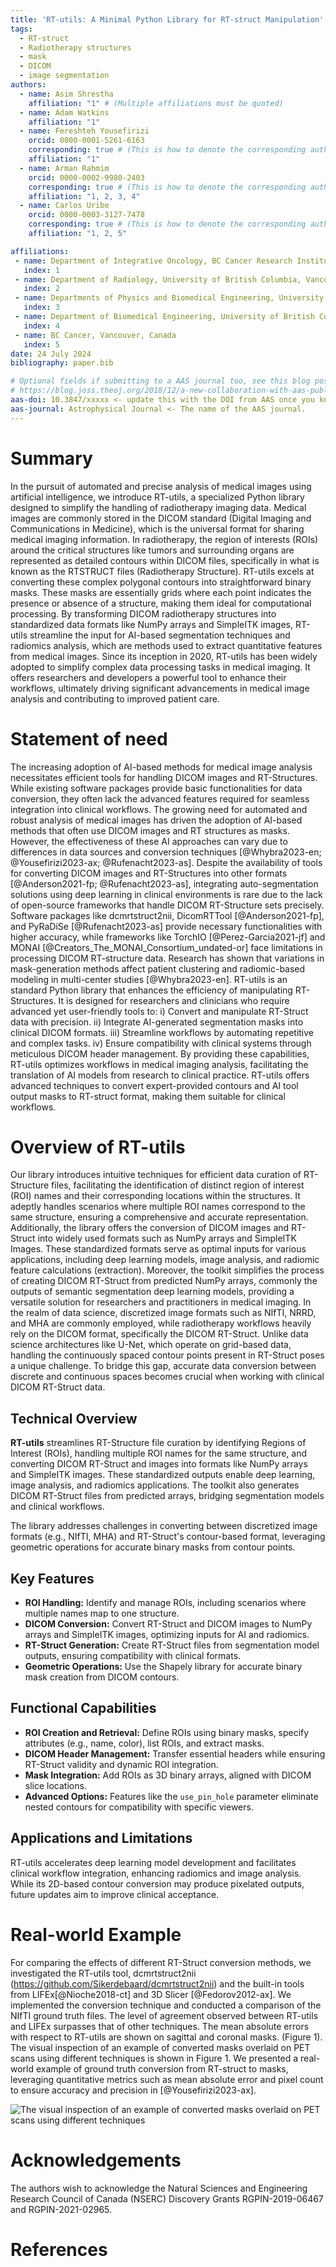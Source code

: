 ```yaml
---
title: 'RT-utils: A Minimal Python Library for RT-struct Manipulation'
tags:
  - RT-struct
  - Radiotherapy structures
  - mask
  - DICOM
  - image segmentation 
authors:
  - name: Asim Shrestha
    affiliation: "1" # (Multiple affiliations must be quoted)
  - name: Adam Watkins
    affiliation: "1"
  - name: Fereshteh Yousefirizi
    orcid: 0000-0001-5261-6163
    corresponding: true # (This is how to denote the corresponding author)
    affiliation: "1"
  - name: Arman Rahmim
    orcid: 0000-0002-9980-2403
    corresponding: true # (This is how to denote the corresponding author)
    affiliation: "1, 2, 3, 4"
  - name: Carlos Uribe
    orcid: 0000-0003-3127-7478
    corresponding: true # (This is how to denote the corresponding author)
    affiliation: "1, 2, 5"

affiliations:
 - name: Department of Integrative Oncology, BC Cancer Research Institute, Vancouver, British Columbia, Canada
   index: 1
 - name: Department of Radiology, University of British Columbia, Vancouver, BC, Canada
   index: 2
 - name: Departments of Physics and Biomedical Engineering, University of British Columbia, Vancouver, BC, Canada
   index: 3
 - name: Department of Biomedical Engineering, University of British Columbia, Vancouver, Canada
   index: 4
 - name: BC Cancer, Vancouver, Canada
   index: 5
date: 24 July 2024
bibliography: paper.bib

# Optional fields if submitting to a AAS journal too, see this blog post:
# https://blog.joss.theoj.org/2018/12/a-new-collaboration-with-aas-publishing
aas-doi: 10.3847/xxxxx <- update this with the DOI from AAS once you know it.
aas-journal: Astrophysical Journal <- The name of the AAS journal.
---
```


# Summary

In the pursuit of automated and precise analysis of medical images using artificial intelligence, we introduce RT-utils, a specialized Python library designed to simplify the handling of radiotherapy imaging data. Medical images are commonly stored in the DICOM standard (Digital Imaging and Communications in Medicine), which is the universal format for sharing medical imaging information. In radiotherapy, the region of interests (ROIs) around the critical structures like tumors and surrounding organs are represented as detailed contours within DICOM files, specifically in what is known as the RTSTRUCT files (Radiotherapy Structure). RT-utils excels at converting these complex polygonal contours into straightforward binary masks. These masks are essentially grids where each point indicates the presence or absence of a structure, making them ideal for computational processing. By transforming DICOM radiotherapy structures into standardized data formats like NumPy arrays and SimpleITK images, RT-utils streamline the input for AI-based segmentation techniques and radiomics analysis, which are methods used to extract quantitative features from medical images. Since its inception in 2020, RT-utils has been widely adopted to simplify complex data processing tasks in medical imaging. It offers researchers and developers a powerful tool to enhance their workflows, ultimately driving significant advancements in medical image analysis and contributing to improved patient care.

# Statement of need

The increasing adoption of AI-based methods for medical image analysis necessitates efficient tools for handling DICOM images and RT-Structures. While existing software packages provide basic functionalities for data conversion, they often lack the advanced features required for seamless integration into clinical workflows. The growing need for automated and robust analysis of medical images has driven the adoption of AI-based methods that often use DICOM images and RT structures as masks. However, the effectiveness of these AI approaches can vary due to differences in data sources and conversion techniques [@Whybra2023-en; @Yousefirizi2023-ax; @Rufenacht2023-as]. Despite the availability of tools for converting DICOM images and RT-Structures into other formats [@Anderson2021-fp; @Rufenacht2023-as], integrating auto-segmentation solutions using deep learning in clinical environments is rare due to the lack of open-source frameworks that handle DICOM RT-Structure sets precisely. Software packages like dcmrtstruct2nii, DicomRTTool [@Anderson2021-fp], and PyRaDiSe [@Rufenacht2023-as] provide necessary functionalities with higher accuracy, while frameworks like TorchIO [@Perez-Garcia2021-jf] and MONAI [@Creators_The_MONAI_Consortium_undated-or] face limitations in processing DICOM RT-structure data. Research has shown that variations in mask-generation methods affect patient clustering and radiomic-based modeling in multi-center studies [@Whybra2023-en]. RT-utils is an standard Python library that enhances the efficiency of manipulating RT-Structures. It is designed for researchers and clinicians who require advanced yet user-friendly tools to: i) Convert and manipulate RT-Struct data with precision. ii) Integrate AI-generated segmentation masks into clinical DICOM formats. iii) Streamline workflows by automating repetitive and complex tasks. iv) Ensure compatibility with clinical systems through meticulous DICOM header management. By providing these capabilities, RT-utils optimizes workflows in medical imaging analysis, facilitating the translation of AI models from research to clinical practice. RT-utils offers advanced techniques to convert expert-provided contours and AI tool output masks to RT-struct format, making them suitable for clinical workflows.

# Overview of RT-utils

Our library introduces intuitive techniques for efficient data curation of RT-Structure files, facilitating the identification of distinct region of interest (ROI) names and their corresponding locations within the structures. It adeptly handles scenarios where multiple ROI names correspond to the same structure, ensuring a comprehensive and accurate representation. Additionally, the library offers the conversion of DICOM images and RT-Struct into widely used formats such as NumPy arrays and SimpleITK Images. These standardized formats serve as optimal inputs for various applications, including deep learning models, image analysis, and radiomic feature calculations (extraction). Moreover, the toolkit simplifies the process of creating DICOM RT-Struct from predicted NumPy arrays, commonly the outputs of semantic segmentation deep learning models, providing a versatile solution for researchers and practitioners in medical imaging.
In the realm of data science, discretized image formats such as NIfTI, NRRD, and MHA are commonly employed, while radiotherapy workflows heavily rely on the DICOM format, specifically the DICOM RT-Struct. Unlike data science architectures like U-Net, which operate on grid-based data, handling the continuously spaced contour points present in RT-Struct poses a unique challenge. To bridge this gap, accurate data conversion between discrete and continuous spaces becomes crucial when working with clinical DICOM RT-Struct data.

## Technical Overview 

**RT-utils** streamlines RT-Structure file curation by identifying Regions of Interest (ROIs), handling multiple ROI names for the same structure, and converting DICOM RT-Struct and images into formats like NumPy arrays and SimpleITK images. These standardized outputs enable deep learning, image analysis, and radiomics applications. The toolkit also generates DICOM RT-Struct files from predicted arrays, bridging segmentation models and clinical workflows.

The library addresses challenges in converting between discretized image formats (e.g., NIfTI, MHA) and RT-Struct's contour-based format, leveraging geometric operations for accurate binary masks from contour points.

## Key Features

- **ROI Handling:** Identify and manage ROIs, including scenarios where multiple names map to one structure.
- **DICOM Conversion:** Convert RT-Struct and DICOM images to NumPy arrays and SimpleITK images, optimizing inputs for AI and radiomics.
- **RT-Struct Generation:** Create RT-Struct files from segmentation model outputs, ensuring compatibility with clinical formats.
- **Geometric Operations:** Use the Shapely library for accurate binary mask creation from DICOM contours.

## Functional Capabilities

- **ROI Creation and Retrieval:** Define ROIs using binary masks, specify attributes (e.g., name, color), list ROIs, and extract masks.
- **DICOM Header Management:** Transfer essential headers while ensuring RT-Struct validity and dynamic ROI integration.
- **Mask Integration:** Add ROIs as 3D binary arrays, aligned with DICOM slice locations.
- **Advanced Options:** Features like the `use_pin_hole` parameter eliminate nested contours for compatibility with specific viewers.

## Applications and Limitations

RT-utils accelerates deep learning model development and facilitates clinical workflow integration, enhancing radiomics and image analysis. While its 2D-based contour conversion may produce pixelated outputs, future updates aim to improve clinical acceptance.


# Real-world Example
For comparing the effects of different RT-Struct conversion methods, we investigated the RT-utils tool, dcmrtstruct2nii (https://github.com/Sikerdebaard/dcmrtstruct2nii) and the built-in tools from LIFEx[@Nioche2018-ct] and 3D Slicer [@Fedorov2012-ax]. We implemented the conversion technique and conducted a comparison of the NIfTI ground truth files. The level of agreement observed between RT-utils and LIFEx surpasses that of other techniques. The mean absolute errors with respect to RT-utils are shown on sagittal and coronal masks. (Figure 1). The visual inspection of an example of converted masks overlaid on PET scans using different techniques is shown in Figure 1. We presented a real-world example of ground truth conversion from RT-struct to masks, leveraging quantitative metrics such as mean absolute error and pixel count to ensure accuracy and precision in [@Yousefirizi2023-ax].


![The visual inspection of an example of converted masks overlaid on PET scans using different techniques](../src/RT.png)


# Acknowledgements

The authors wish to acknowledge the Natural Sciences and Engineering Research Council of Canada (NSERC) Discovery Grants RGPIN-2019-06467 and RGPIN-2021-02965.

# References

